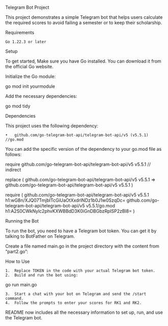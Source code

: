 Telegram Bot Project

This project demonstrates a simple Telegram bot that helps users calculate the required scores to avoid failing a semester or to keep their scholarship.

Requirements

    Go 1.22.3 or later

Setup

To get started,
Make sure you have Go installed. You can download it from the official Go website.

Initialize the Go module:

go mod init yourmodule

Add the necessary dependencies:

go mod tidy

Dependencies

This project uses the following dependency:

	•	github.com/go-telegram-bot-api/telegram-bot-api/v5 (v5.5.1)       //go.mod

You can add the specific version of the dependency to your go.mod file as follows:

require github.com/go-telegram-bot-api/telegram-bot-api/v5 v5.5.1 // indirect

replace (
    github.com/go-telegram-bot-api/telegram-bot-api/v5 v5.5.1 => github.com/go-telegram-bot-api/telegram-bot-api/v5 v5.5.1
)

require (
    github.com/go-telegram-bot-api/telegram-bot-api/v5 v5.5.1 h1:wG8n/XJQ07TmjbITcGiUaOtXxdrINDz1b0J1w0SzqDc=
    github.com/go-telegram-bot-api/telegram-bot-api/v5 v5.5.1/go.mod h1:A2S0CWkNylc2phvKXWBBdD3K0iGnDBGbzRpISP2zBl8=
)

Running the Bot

To run the bot, you need to have a Telegram bot token. You can get it by talking to BotFather on Telegram.

Create a file named main.go in the project directory with the content from “part2.go”:



How to Use

	1.	Replace TOKEN in the code with your actual Telegram bot token.
	2.	Build and run the bot using:

go run main.go


	3.	Start a chat with your bot on Telegram and send the /start command.
	4.	Follow the prompts to enter your scores for RK1 and RK2.

README now includes all the necessary information to set up, run, and use the Telegram bot.
